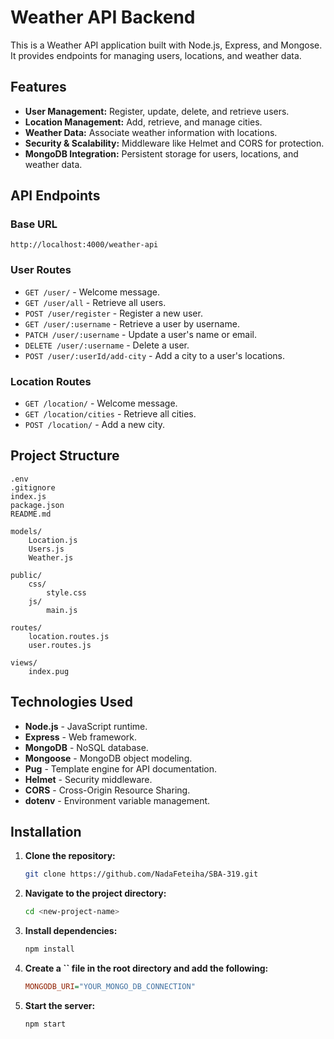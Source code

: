 # Weather API Backend

This is a Weather API application built with Node.js, Express, and Mongose. It provides endpoints for managing users, locations, and weather data.

## Features

- **User Management:** Register, update, delete, and retrieve users.
- **Location Management:** Add, retrieve, and manage cities.
- **Weather Data:** Associate weather information with locations.
- **Security & Scalability:** Middleware like Helmet and CORS for protection.
- **MongoDB Integration:** Persistent storage for users, locations, and weather data.

## API Endpoints

### Base URL

```
http://localhost:4000/weather-api
```

### User Routes

- `GET /user/` - Welcome message.
- `GET /user/all` - Retrieve all users.
- `POST /user/register` - Register a new user.
- `GET /user/:username` - Retrieve a user by username.
- `PATCH /user/:username` - Update a user's name or email.
- `DELETE /user/:username` - Delete a user.
- `POST /user/:userId/add-city` - Add a city to a user's locations.

### Location Routes

- `GET /location/` - Welcome message.
- `GET /location/cities` - Retrieve all cities.
- `POST /location/` - Add a new city.

## Project Structure

```
.env
.gitignore
index.js
package.json
README.md

models/
    Location.js
    Users.js
    Weather.js

public/
    css/
        style.css
    js/
        main.js

routes/
    location.routes.js
    user.routes.js

views/
    index.pug
```

## Technologies Used

- **Node.js** - JavaScript runtime.
- **Express** - Web framework.
- **MongoDB** - NoSQL database.
- **Mongoose** - MongoDB object modeling.
- **Pug** - Template engine for API documentation.
- **Helmet** - Security middleware.
- **CORS** - Cross-Origin Resource Sharing.
- **dotenv** - Environment variable management.

## Installation

1. **Clone the repository:**

   ```bash
   git clone https://github.com/NadaFeteiha/SBA-319.git
   ```

2. **Navigate to the project directory:**

   ```bash
   cd <new-project-name>
   ```

3. **Install dependencies:**

   ```bash
   npm install
   ```

4. **Create a **``** file in the root directory and add the following:**

   ```ini
   MONGODB_URI="YOUR_MONGO_DB_CONNECTION"
   ```

5. **Start the server:**

   ```bash
   npm start
   ```
